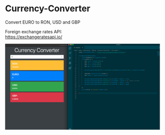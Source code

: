 # Currency-Converter
Convert EURO to RON, USD and GBP<br>

Foreign exchange rates API: <br>
https://exchangeratesapi.io/ <br>

![Currency](img/Currency.png)
